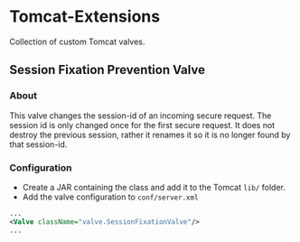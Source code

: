 # Tomcat-Extensions

Collection of custom Tomcat valves.


## Session Fixation Prevention Valve
### About
This valve changes the session-id of an incoming secure request. The session id is only changed once for the first secure request. It does not destroy the previous session, rather it renames it so it is no longer found by that session-id.
### Configuration
- Create a JAR containing the class and add it to the Tomcat `lib/` folder.
- Add the valve configuration to `conf/server.xml`

```xml
...
<Valve className="valve.SessionFixationValve"/>
...
```
